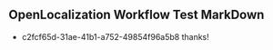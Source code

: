 ## OpenLocalization Workflow Test MarkDown
* c2fcf65d-31ae-41b1-a752-49854f96a5b8 thanks!

<!--HONumber=Jul16_HO2-->


